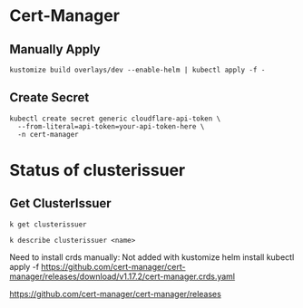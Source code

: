# Cert-Manager



## Manually Apply

```
kustomize build overlays/dev --enable-helm | kubectl apply -f -
```

## Create Secret

```
kubectl create secret generic cloudflare-api-token \
  --from-literal=api-token=your-api-token-here \
  -n cert-manager
```


# Status of clusterissuer

## Get ClusterIssuer

```
k get clusterissuer
```

```
k describe clusterissuer <name>
```



Need to install crds manually:
Not added with kustomize helm install
kubectl apply -f https://github.com/cert-manager/cert-manager/releases/download/v1.17.2/cert-manager.crds.yaml

https://github.com/cert-manager/cert-manager/releases